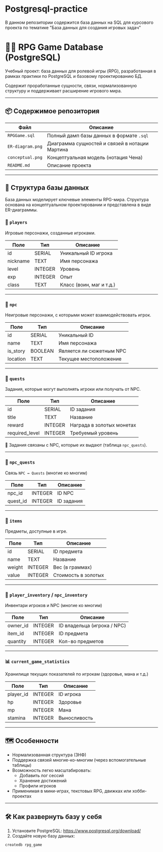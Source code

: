 # Postgresql-practice
В данном репозитории содержится база данных на SQL для курсового проекта по тематике "База данных для создания игровых задач"

# 🧙‍♂️ RPG Game Database (PostgreSQL)

Учебный проект: база данных для ролевой игры (RPG), разработанная в рамках практики по PostgreSQL и базовому проектированию БД.  

Содержит проработанные сущности, связи, нормализованную структуру и поддерживает расширение игрового мира.

---

## 📦 Содержимое репозитория

| Файл            | Описание                                           |
|-----------------|----------------------------------------------------|
| `RPGGame.sql`   | Полный дамп базы данных в формате `.sql`           |
| `ER-diagram.png`| Диаграмма сущностей и связей в нотации Мартина     |
| `conceptual.png`| Концептуальная модель (нотация Чена)               |
| `README.md`     | Описание проекта                                   |

---

## 🧩 Структура базы данных

База данных моделирует ключевые элементы RPG-мира. Структура основана на концептуальном проектировании и представлена в виде ER-диаграммы.

### 👥 `players`
Игровые персонажи, созданные игроками.

| Поле         | Тип         | Описание                  |
|--------------|-------------|---------------------------|
| id           | SERIAL      | Уникальный ID игрока      |
| nickname     | TEXT        | Имя персонажа             |
| level        | INTEGER     | Уровень                   |
| exp          | INTEGER     | Опыт                      |
| class        | TEXT        | Класс (воин, маг и т.д.)  |

---

### 🤖 `npc`
Неигровые персонажи, с которыми может взаимодействовать игрок.

| Поле         | Тип      | Описание                      |
|--------------|----------|-------------------------------|
| id           | SERIAL   | Уникальный ID                 |
| name         | TEXT     | Имя персонажа                 |
| is_story     | BOOLEAN  | Является ли сюжетным NPC      |
| location     | TEXT     | Текущее местоположение        |

---

### 📜 `quests`
Задания, которые могут выполнять игроки или получать от NPC.

| Поле       | Тип        | Описание                         |
|------------|------------|----------------------------------|
| id         | SERIAL     | ID задания                       |
| title      | TEXT       | Название                         |
| reward     | INTEGER    | Награда в золотых монетах        |
| required_level | INTEGER| Требуемый уровень                |

📌 Задания связаны с NPC, которые их выдают (таблица `npc_quests`).

---

### 📁 `npc_quests`
Связь `NPC ↔ Quests` (многие ко многим)

| Поле     | Тип      | Описание                          |
|----------|----------|-----------------------------------|
| npc_id   | INTEGER  | ID NPC                            |
| quest_id | INTEGER  | ID задания                        |

---

### 🧰 `items`
Предметы, доступные в игре.

| Поле     | Тип      | Описание                          |
|----------|----------|-----------------------------------|
| id       | SERIAL   | ID предмета                       |
| name     | TEXT     | Название                          |
| weight   | INTEGER  | Вес (в граммах)                   |
| value    | INTEGER  | Стоимость в золотых               |

---

### 🎒 `player_inventory` / `npc_inventory`
Инвентари игроков и NPC (многие ко многим)

| Поле        | Тип      | Описание                          |
|-------------|----------|-----------------------------------|
| owner_id    | INTEGER  | ID владельца (игрока / NPC)       |
| item_id     | INTEGER  | ID предмета                       |
| quantity    | INTEGER  | Кол-во предметов                  |

---

### 📊 `current_game_statistics`
Хранилище текущих показателей по игрокам (здоровье, мана и т.д.)

| Поле         | Тип      | Описание                        |
|--------------|----------|---------------------------------|
| player_id    | INTEGER  | ID игрока                       |
| hp           | INTEGER  | Здоровье                        |
| mp           | INTEGER  | Мана                            |
| stamina      | INTEGER  | Выносливость                    |

---

## 🗺️ Особенности

- Нормализованная структура (3НФ)
- Поддержка связей многие-ко-многим (через вспомогательные таблицы)
- Возможность легко масштабировать:
  - Добавить лог сессий
  - Хранение достижений
  - Профили игроков
- Применимая в мини-играх, текстовых RPG, движках или хобби-проектах

---

## 🛠 Как развернуть базу у себя

1. Установите PostgreSQL: https://www.postgresql.org/download/
2. Создайте новую базу данных:
```bash
createdb rpg_game

